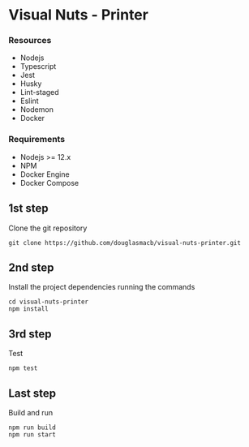 # Visual Nuts - Printer

### Resources
   - Nodejs 
   - Typescript
   - Jest
   - Husky
   - Lint-staged
   - Eslint
   - Nodemon
   - Docker

### Requirements
   - Nodejs >= 12.x 
   - NPM
   - Docker Engine
   - Docker Compose

## 1st step

Clone the git repository

``` shell script
git clone https://github.com/douglasmacb/visual-nuts-printer.git
```

## 2nd step

Install the project dependencies running the commands

``` shell script
cd visual-nuts-printer
npm install
```

## 3rd step

Test
``` shell script
npm test
```

## Last step

Build and run

``` shell script
npm run build
npm run start
```

